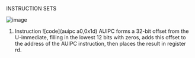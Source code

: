 INSTRUCTION SETS

![image](https://github.com/user-attachments/assets/e6d8c66b-1e0c-4188-aecc-55b1d2d79b5f)

1. Instruction ![code](auipc a0,0x1d)
AUIPC forms a 32-bit offset from the U-immediate, filling in the lowest 12 bits with zeros, adds this offset to the address of the AUIPC instruction, then places the result in register rd.


